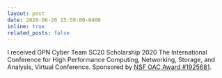 ```yaml
---
layout: post
date: 2020-06-20 15:59:00-0400
inline: true
related_posts: false
---
```


I received GPN Cyber Team SC20 Scholarship 2020 The International Conference for High Performance Computing, Networking, Storage, and Analysis, Virtual Conference. Sponsored by <a href="https://www.nsf.gov/awardsearch/showAward?AWD_ID=1925681">NSF OAC Award #1925681</a>.

